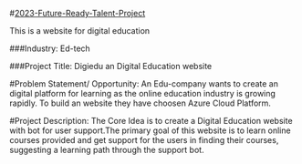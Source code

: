 #<a href="https://aries00021.github.io/2023-Future-Ready-Talent-Project/index.html">2023-Future-Ready-Talent-Project</a>

This is a website for digital education


###Industry:
Ed-tech


###Project Title:
Digiedu an Digital Education website


#Problem Statement/ Opportunity:
An Edu-company wants to create an digital platform for learning as the online education industry is growing rapidly. To build an website they have choosen Azure Cloud Platform.


#Project Description:
The Core Idea is to create a Digital Education website with bot for user support.The primary goal of this website is to learn online courses provided and get support for the users in finding their courses, suggesting a learning path through the support bot.
